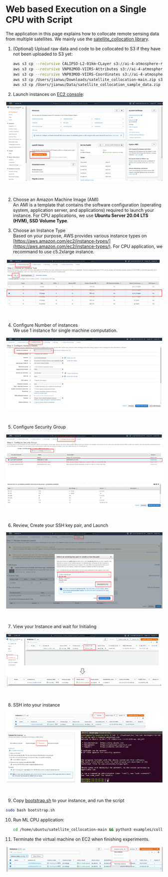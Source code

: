 # Web based Execution on a Single CPU with Script
The application in this page explains how to collocate remote sensing data from multiple satellites. We mainly use the [satellite_collocation library](https://github.com/AI-4-atmosphere-remote-sensing/satellite_collocation).

1. (Optional) Upload raw data and code to be collocated to S3 if they have not been uploaded to S3 yet:
    ```bash   
    aws s3 cp --recursive CALIPSO-L2-01km-CLayer s3://ai-4-atmosphere-remote-sensing/CALIPSO-L2-01km-CLayer
    aws s3 cp --recursive VNP02MOD-VIIRS-Attributes s3://ai-4-atmosphere-remote-sensing/VNP02MOD-VIIRS-Attributes
    aws s3 cp --recursive VNP03MOD-VIIRS-Coordinates s3://ai-4-atmosphere-remote-sensing/VNP03MOD-VIIRS-Coordinates
    aws s3 cp /Users/jianwu/Downloads/satellite_collocation-main.zip s3://ai-4-atmosphere-remote-sensing
    aws s3 cp /Users/jianwu/Data/satellite_collocation_sample_data.zip s3://ai-4-atmosphere-remote-sensing
    ```

1. Launch instances on [EC2 console](https://us-west-2.console.aws.amazon.com/ec2/v2/home):   
<p align="center"><img src="../../docs/launchvms.png"/></p><br/>

2. Choose an Amazon Machine Image (AMI)  
  An AMI is a template that contains the software configuration (operating system, application server, and applications) required to launch your instance.
  For CPU applications, we use **Ubuntu Server 20.04 LTS (HVM), SSD Volume Type**.  



3. Choose an Instance Type  
Based on your purpose, AWS provides various instance types on [https://aws.amazon.com/ec2/instance-types/](https://aws.amazon.com/ec2/instance-types/). For CPU application, we recommand to use c5.2xlarge instance.
<p align="center"><img src="../../docs/vmtype.png"/></p><br/>

4. Configure Number of instances  
We use 1 instance for single machine computation.
<p align="center"><img src="../../docs/instancenumber.png"/></p><br/>

5. Configure Security Group
<p align="center"><img src="../../docs/sg.png"/></p><br/>

6. Review, Create your SSH key pair, and Launch
<p align="center"><img src="../../docs/keypair.png"/></p><br/>

7. View your Instance and wait for Initialing
<p align="center"><img src="../../docs/status.png"/></p><br/>

8. SSH into your instance
<p align="center"><img src="../../docs/ssh.png"/></p><br/>

9. Copy [bootstrap.sh](bootstrap.sh) to your instance, and run the script
```bash
sudo bash bootstrap.sh
```

10. Run ML CPU application:

    ```bash
    cd /home/ubuntu/satellite_collocation-main && python3 examples/collocate_viirs_calipso_dask_cluster/collocation_dask_local.py -tp ../satellite_collocation_sample_data/CALIPSO-L2-01km-CLayer/ -sgp ../satellite_collocation_sample_data/VNP03MOD-VIIRS-Coordinates/ -sdp ../satellite_collocation_sample_data/VNP02MOD-VIIRS-Attributes/ -sp ../satellite_collocation_sample_data/collocation-output-2/
    ```

12. Terminate the virtual machine on EC2 when finishing experiments.
<p align="center"><img src="../../docs/terminate.png"/></p>
